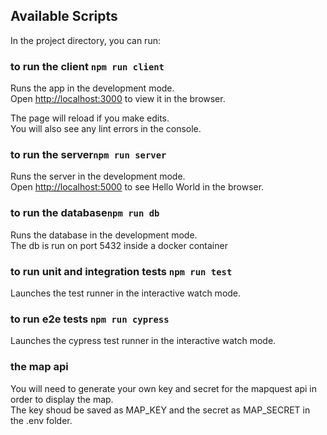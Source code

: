 ## Available Scripts

In the project directory, you can run:

### to run the client `npm run client`

Runs the app in the development mode.<br>
Open [http://localhost:3000](http://localhost:3000) to view it in the browser.

The page will reload if you make edits.<br>
You will also see any lint errors in the console.

### to run the server`npm run server`

Runs the server in the development mode.<br>
Open [http://localhost:5000](http://localhost:5000) to see Hello World in the browser.

### to run the database`npm run db`

Runs the database in the development mode.<br>
The db is run on port 5432 inside a docker container

### to run unit and integration tests `npm run test`

Launches the test runner in the interactive watch mode.<br>

### to run e2e tests `npm run cypress`

Launches the cypress test runner in the interactive watch mode.<br>

### the map api

You will need to generate your own key and secret for the mapquest api in order to display the map.<br>
The key shoud be saved as MAP_KEY and the secret as MAP_SECRET in the .env folder.<br>
